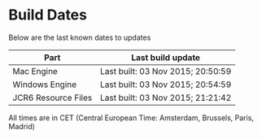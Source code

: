 # Build Dates

Below are the last known dates to updates

Part | Last build update
-----|-----
Mac Engine | Last built: 03 Nov 2015; 20:50:59
Windows Engine | Last built: 03 Nov 2015; 20:54:59
JCR6 Resource Files | Last built: 03 Nov 2015; 21:21:42
All times are in CET (Central European Time: Amsterdam, Brussels, Paris, Madrid)



